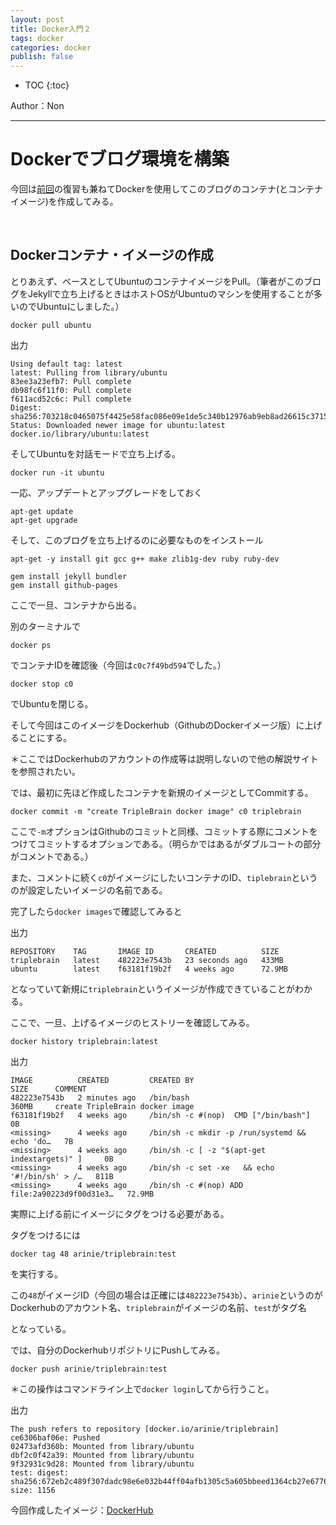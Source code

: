 ```yaml
---
layout: post
title: Docker入門２
tags: docker
categories: docker
publish: false
---
```



* TOC
{:toc}

Author：Non

---

# Dockerでブログ環境を構築

今回は[前回][docker-entry1]の復習も兼ねてDockerを使用してこのブログのコンテナ(とコンテナイメージ)を作成してみる。

<br>

## Dockerコンテナ・イメージの作成

とりあえず、ベースとしてUbuntuのコンテナイメージをPull。（筆者がこのブログをJekyllで立ち上げるときはホストOSがUbuntuのマシンを使用することが多いのでUbuntuにしました。）

```
docker pull ubuntu
```

出力
```
Using default tag: latest
latest: Pulling from library/ubuntu
83ee3a23efb7: Pull complete 
db98fc6f11f0: Pull complete 
f611acd52c6c: Pull complete 
Digest: sha256:703218c0465075f4425e58fac086e09e1de5c340b12976ab9eb8ad26615c3715
Status: Downloaded newer image for ubuntu:latest
docker.io/library/ubuntu:latest
```

そしてUbuntuを対話モードで立ち上げる。

```
docker run -it ubuntu
```

一応、アップデートとアップグレードをしておく

```
apt-get update
apt-get upgrade
```

そして、このブログを立ち上げるのに必要なものをインストール

```
apt-get -y install git gcc g++ make zlib1g-dev ruby ruby-dev
```

```
gem install jekyll bundler
gem install github-pages
```

ここで一旦、コンテナから出る。

別のターミナルで

```
docker ps
```

でコンテナIDを確認後（今回は`c0c7f49bd594`でした。）

```
docker stop c0
```

でUbuntuを閉じる。

そして今回はこのイメージをDockerhub（GithubのDockerイメージ版）に上げることにする。

＊ここではDockerhubのアカウントの作成等は説明しないので他の解説サイトを参照されたい。

では、最初に先ほど作成したコンテナを新規のイメージとしてCommitする。

```
docker commit -m "create TripleBrain docker image" c0 triplebrain
```

ここで`-m`オプションはGithubのコミットと同様、コミットする際にコメントをつけてコミットするオプションである。（明らかではあるがダブルコートの部分がコメントである。）

また、コメントに続く`c0`がイメージにしたいコンテナのID、`tiplebrain`というのが設定したいイメージの名前である。

完了したら`docker images`で確認してみると

出力

```
REPOSITORY    TAG       IMAGE ID       CREATED          SIZE
triplebrain   latest    482223e7543b   23 seconds ago   433MB
ubuntu        latest    f63181f19b2f   4 weeks ago      72.9MB
```

となっていて新規に`triplebrain`というイメージが作成できていることがわかる。

ここで、一旦、上げるイメージのヒストリーを確認してみる。

```
docker history triplebrain:latest
```

出力

```
IMAGE          CREATED         CREATED BY                                      SIZE      COMMENT
482223e7543b   2 minutes ago   /bin/bash                                       360MB     create TripleBrain docker image
f63181f19b2f   4 weeks ago     /bin/sh -c #(nop)  CMD ["/bin/bash"]            0B        
<missing>      4 weeks ago     /bin/sh -c mkdir -p /run/systemd && echo 'do…   7B        
<missing>      4 weeks ago     /bin/sh -c [ -z "$(apt-get indextargets)" ]     0B        
<missing>      4 weeks ago     /bin/sh -c set -xe   && echo '#!/bin/sh' > /…   811B      
<missing>      4 weeks ago     /bin/sh -c #(nop) ADD file:2a90223d9f00d31e3…   72.9MB  
```

実際に上げる前にイメージにタグをつける必要がある。

タグをつけるには

```
docker tag 48 arinie/triplebrain:test
```

を実行する。

この`48`がイメージID（今回の場合は正確には`482223e7543b`）、`arinie`というのがDockerhubのアカウント名、`triplebrain`がイメージの名前、`test`がタグ名

となっている。

では、自分のDockerhubリポジトリにPushしてみる。

```
docker push arinie/triplebrain:test 
```

＊この操作はコマンドライン上で`docker login`してから行うこと。

出力

```
The push refers to repository [docker.io/arinie/triplebrain]
ce6306baf06e: Pushed 
02473afd360b: Mounted from library/ubuntu 
dbf2c0f42a39: Mounted from library/ubuntu 
9f32931c9d28: Mounted from library/ubuntu 
test: digest: sha256:672eb2c489f307dadc98e6e032b44ff04afb1305c5a605bbeed1364cb27e6776 size: 1156
```

今回作成したイメージ：<a href="https://hub.docker.com/repository/docker/arinie/triplebrain" target="_blank">DockerHub</a>


[docker-entry1]:{{"/docker/docker-enrty1/"|prepend:site.url}}